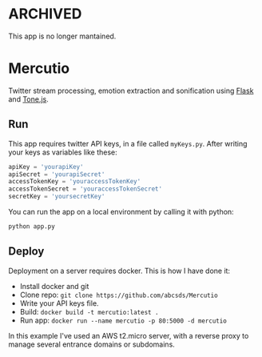# ARCHIVED
This app is no longer mantained.

# Mercutio
Twitter stream processing, emotion extraction and sonification using [Flask](http://flask.pocoo.org/) and [Tone.js](https://github.com/Tonejs/Tone.js).

## Run
This app requires twitter API keys, in a file called `myKeys.py`. After writing your keys as variables like these:
```python
apiKey = 'yourapiKey'
apiSecret = 'yourapiSecret'
accessTokenKey = 'youraccessTokenKey'
accessTokenSecret = 'youraccessTokenSecret'
secretKey = 'yoursecretKey'
```
You can run the app on a local environment by calling it with python:
```python
python app.py
```

## Deploy
Deployment on a server requires docker. This is how I have done it:

- Install docker and git
- Clone repo: `git clone https://github.com/abcsds/Mercutio`
- Write your API keys file.
- Build: `docker build -t mercutio:latest .`
- Run app: `docker run --name mercutio -p 80:5000 -d mercutio`

In this example I've used an AWS t2.micro server, with a reverse proxy to manage several entrance domains or subdomains.
